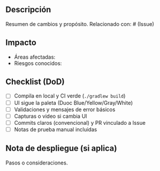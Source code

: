 ## Descripción
Resumen de cambios y propósito. Relacionado con: # (Issue)

## Impacto
- Áreas afectadas:
- Riesgos conocidos:

## Checklist (DoD)
- [ ] Compila en local y CI verde (`./gradlew build`)
- [ ] UI sigue la paleta (Duoc Blue/Yellow/Gray/White)
- [ ] Validaciones y mensajes de error básicos
- [ ] Capturas o video si cambia UI
- [ ] Commits claros (convencional) y PR vinculado a Issue
- [ ] Notas de prueba manual incluidas

## Nota de despliegue (si aplica)
Pasos o consideraciones.